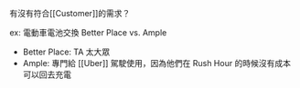 有沒有符合[[Customer]]的需求？

ex: 電動車電池交換
Better Place vs. Ample
- Better Place: TA 太大眾
- Ample: 專門給 [[Uber]] 駕駛使用，因為他們在 Rush Hour 的時候沒有成本可以回去充電 

